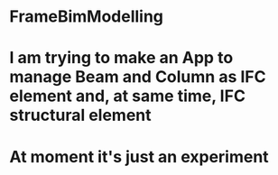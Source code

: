 # FrameBimModelling
# I am trying to make an App to manage Beam and Column as IFC element and, at same time, IFC structural element
# At moment it's just an experiment
